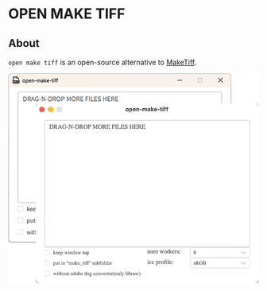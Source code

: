 # OPEN MAKE TIFF

## About

`open make tiff` is an open-source alternative to [MakeTiff](https://www.colorperfect.com/MakeTiff/).

![](./doc/screenshot.png)
